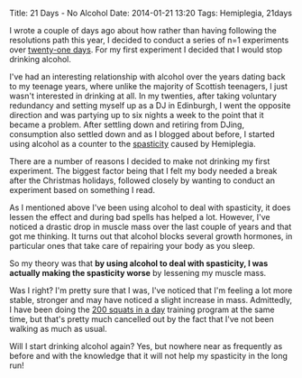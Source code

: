 Title: 21 Days - No Alcohol
Date: 2014-01-21 13:20
Tags: Hemiplegia, 21days

I wrote a couple of days ago about how rather than having following the resolutions path this year, I decided to conduct a series of n=1 experiments over [twenty-one days]({filename}/articles/twenty_one_days.md). For my first experiment I decided that I would stop drinking alcohol.

I've had an interesting relationship with alcohol over the years dating back to my teenage years, where unlike the majority of Scottish teenagers, I just wasn't interested in drinking at all. In my twenties, after taking voluntary redundancy and setting myself up as a DJ in Edinburgh, I went the opposite direction and was partying up to six nights a week to the point that it became a problem. After settling down and retiring from DJing, consumption also settled down and as I blogged about before, I started using alcohol as a counter to the [spasticity]({filename}/articles/spasticity.md) caused by Hemiplegia.

There are a number of reasons I decided to make not drinking my first experiment. The biggest factor being that I felt my body needed a break after the Christmas holidays, followed closely by wanting to conduct an experiment based on something I read. 

As I mentioned above I've been using alcohol to deal with spasticity, it does lessen the effect and during bad spells has helped a lot. However, I've noticed a drastic drop in muscle mass over the last couple of years and that got me thinking. It turns out that alcohol blocks several growth hormones, in particular ones that take care of repairing your body as you sleep.

So my theory was that **by using alcohol to deal with spasticity, I was actually making the spasticity worse** by lessening my muscle mass.

Was I right? I'm pretty sure that I was, I've noticed that I'm feeling a lot more stable, stronger and may have noticed a slight increase in mass. Admittedly, I have been doing the [200 squats in a day](http://www.twohundredsquats.com) training program at the same time, but that's pretty much cancelled out by the fact that I've not been walking as much as usual.

Will I start drinking alcohol again? Yes, but nowhere near as frequently as before and with the knowledge that it will not help my spasticity in the long run!
